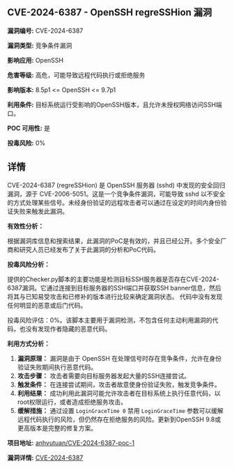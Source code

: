 ## CVE-2024-6387 - OpenSSH regreSSHion 漏洞

**漏洞编号:** CVE-2024-6387

**漏洞类型:** 竞争条件漏洞

**影响应用:** OpenSSH

**危害等级:** 高危，可能导致远程代码执行或拒绝服务

**影响版本:** 8.5p1 <= OpenSSH <= 9.7p1

**利用条件:** 目标系统运行受影响的OpenSSH版本，且允许未授权网络访问SSH端口。

**POC 可用性:** 是

**投毒风险:** 0%

## 详情

CVE-2024-6387 (regreSSHion) 是 OpenSSH 服务器 (sshd) 中发现的安全回归漏洞，源于 CVE-2006-5051。这是一个竞争条件漏洞，可能导致 sshd 以不安全的方式处理某些信号。未经身份验证的远程攻击者可以通过在设定的时间内身份验证失败来触发此漏洞。 

**有效性分析：**

根据漏洞库信息和搜索结果，此漏洞的PoC是有效的，并且已经公开。多个安全厂商和研究人员已经发布了关于此漏洞的分析和PoC代码。

**投毒风险分析：**

提供的Checker.py脚本的主要功能是检测目标SSH服务器是否存在CVE-2024-6387漏洞。它通过连接到目标服务器的SSH端口并获取SSH banner信息，然后将其与已知易受攻击和已修补的版本进行比较来确定漏洞状态。 代码中没有发现任何明显的恶意或后门代码。

投毒风险评估：0%。该脚本主要用于漏洞检测，不包含任何主动利用漏洞的代码，也没有发现作者隐藏的恶意代码。

**利用方式分析：**

1.  **漏洞原理：** 漏洞是由于 OpenSSH 在处理信号时存在竞争条件，允许在身份验证失败期间执行恶意代码。
2.  **攻击步骤：** 攻击者需要向目标服务器发起大量的SSH连接尝试。
3.  **触发条件：** 在连接尝试期间，攻击者故意使身份验证失败，触发竞争条件。
4.  **利用结果：** 成功利用此漏洞可能允许攻击者在目标系统上执行任意代码，以root权限运行，或者造成拒绝服务攻击。
5.  **缓解措施：** 通过设置 `LoginGraceTime 0` 禁用 `LoginGraceTime` 参数可以缓解远程代码执行的风险，但仍然存在拒绝服务的风险。更新到OpenSSH 9.8或更高版本是完整的修复方案。

**项目地址:** [anhvutuan/CVE-2024-6387-poc-1](https://github.com/anhvutuan/CVE-2024-6387-poc-1)

**漏洞详情:** [CVE-2024-6387](https://nvd.nist.gov/vuln/detail/CVE-2024-6387)